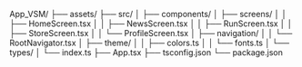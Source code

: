 App_VSM/
├── assets/
├── src/
│   ├── components/
│   ├── screens/
│   │   ├── HomeScreen.tsx
│   │   ├── NewsScreen.tsx
│   │   ├── RunScreen.tsx
│   │   ├── StoreScreen.tsx
│   │   └── ProfileScreen.tsx
│   ├── navigation/
│   │   └── RootNavigator.tsx
│   ├── theme/
│   │   ├── colors.ts
│   │   └── fonts.ts
│   └── types/
│       └── index.ts
├── App.tsx
├── tsconfig.json
└── package.json
